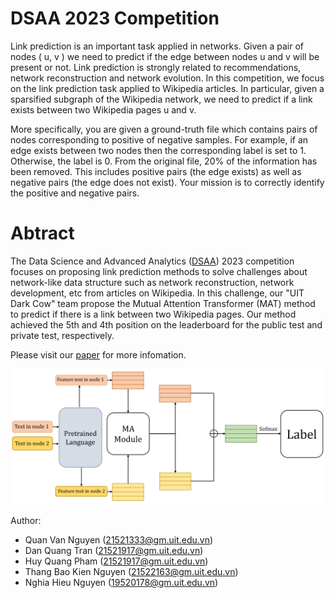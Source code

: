 
# DSAA 2023 Competition

Link prediction is an important task applied in networks. Given a pair of nodes ( u, v ) we need to predict if the edge between nodes u and v will be present or not. Link prediction is strongly related to recommendations, network reconstruction and network evolution. In this competition, we focus on the link prediction task applied to Wikipedia articles. In particular, given a sparsified subgraph of the Wikipedia network, we need to predict if a link exists between two Wikipedia pages u and v.

More specifically, you are given a ground-truth file which contains pairs of nodes corresponding to positive of negative samples. For example, if an edge exists between two nodes then the corresponding label is set to 1. Otherwise, the label is 0. From the original file, 20% of the information has been removed. This includes positive pairs (the edge exists) as well as negative pairs (the edge does not exist). Your mission is to correctly identify the positive and negative pairs.

# Abtract

The Data Science and Advanced Analytics ([DSAA](https://conferences.sigappfr.org/dsaa2023/)) 2023 competition focuses on proposing link prediction methods to solve challenges about network-like data structure such as network reconstruction, network development, etc from articles on Wikipedia. In this challenge, our "UIT Dark Cow" team propose the Mutual Attention Transformer (MAT) method to predict if there is a link between two Wikipedia pages. Our method achieved the 5th and 4th position on the leaderboard for the public test and private test, respectively.

Please visit our [paper](https://ieeexplore.ieee.org/abstract/document/10302519?fbclid=IwAR0CRBigjpgHZujvCKzk_CipWb1TBnN1rhIGpHDvIDThXgepm_sl7Mnc16s) for more infomation.

![Overview our MAT](pic/MAT_method.png)

Author:
- Quan Van Nguyen (21521333@gm.uit.edu.vn)
- Dan Quang Tran (21521917@gm.uit.edu.vn)
- Huy Quang Pham (21521917@gm.uit.edu.vn)
- Thang Bao Kien Nguyen (21522163@gm.uit.edu.vn)
- Nghia Hieu Nguyen (19520178@gm.uit.edu.vn)